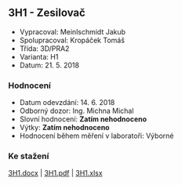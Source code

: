 ## 3H1 - Zesilovač
 - Vypracoval: Meinlschmidt Jakub
 - Spolupracoval: Kropáček Tomáš
 - Třída: 3D/PRA2
 - Varianta: H1
 - Datum: 21. 5. 2018

### Hodnocení
 - Datum odevzdání: 14. 6. 2018
 - Odborný dozor: Ing. Michna Michal
 - Slovní hodnocení: **Zatím nehodnoceno**
 - Výtky: **Zatím nehodnoceno**
 - Hodnocení během měření v laboratoři: Výborné
     
### Ke stažení
[3H1.docx](https://github.com/jmeinlschmidt/mereni-sps-cl/blob/master/3H/3H1/3H1.docx) | [3H1.pdf](https://github.com/jmeinlschmidt/mereni-sps-cl/blob/master/3H/3H1/3H1.pdf) | [3H1.xlsx](https://github.com/jmeinlschmidt/mereni-sps-cl/blob/master/3H/3H1/3H1.xlsx)
